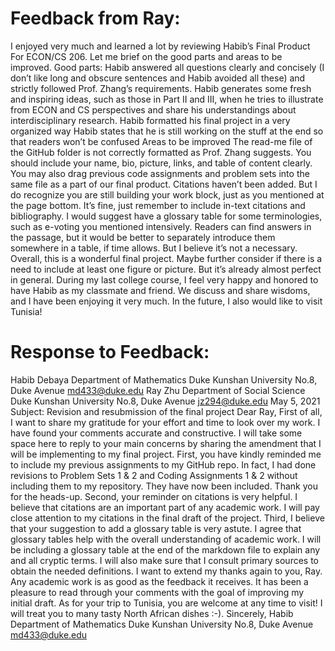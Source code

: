 # Feedback from Ray:
I enjoyed very much and learned a lot by reviewing Habib’s Final Product For ECON/CS 206. Let me brief on the good parts and areas to be improved.
Good parts:
Habib answered all questions clearly and concisely (I don’t like long and obscure sentences and Habib avoided all these) and strictly followed Prof. Zhang’s requirements.
Habib generates some fresh and inspiring ideas, such as those in Part II and III, when he tries to illustrate from ECON and CS perspectives and share his understandings about interdisciplinary research.
Habib formatted his final project in a very organized way
Habib states that he is still working on the stuff at the end so that readers won’t be confused
Areas to be improved
The read-me file of the GitHub folder is not correctly formatted as Prof. Zhang suggests. You should include your name, bio, picture, links, and table of content clearly. You may also drag previous code assignments and problem sets into the same file as a part of our final product.
Citations haven’t been added. But I do recognize you are still building your work block, just as you mentioned at the page bottom. It’s fine, just remember to include in-text citations and bibliography.
I would suggest have a glossary table for some terminologies, such as e-voting you mentioned intensively. Readers can find answers in the passage, but it would be better to separately introduce them somewhere in a table, if time allows. But I believe it’s not a necessary.
Overall, this is a wonderful final project. Maybe further consider if there is a need to include at least one figure or picture. But it’s already almost perfect in general. During my last college course, I feel very happy and honored to have Habib as my classmate and friend. We discuss and share wisdoms, and I have been enjoying it very much. In the future, I also would like to visit Tunisia!

# Response to Feedback:

Habib Debaya
Department of Mathematics
Duke Kunshan University
No.8, Duke Avenue
md433@duke.edu
Ray Zhu
Department of Social Science
Duke Kunshan University
No.8, Duke Avenue
jz294@duke.edu
May 5, 2021
Subject: Revision and resubmission of the final project
Dear Ray,
First of all, I want to share my gratitude for your effort and time to look over my work. I have found your comments accurate and constructive. I will take some space here to reply to your main concerns by sharing the amendment that I will be implementing to my final project.
First, you have kindly reminded me to include my previous assignments to my GitHub repo. In fact, I had done revisions to Problem Sets 1 & 2 and Coding Assignments 1 & 2 without including them to my repository. They have now been included. Thank you for the heads-up.
Second, your reminder on citations is very helpful. I believe that citations are an important part of any academic work. I will pay close attention to my citations in the final draft of the project.
Third, I believe that your suggestion to add a glossary table is very astute. I agree that glossary tables help with the overall understanding of academic work. I will be including a glossary table at the end of the markdown file to explain any and all cryptic terms. I will also make sure that I consult primary sources to obtain the needed definitions.
I want to extend my thanks again to you, Ray. Any academic work is as good as the feedback it receives. It has been a pleasure to read through your comments with the goal of improving my initial draft. As for your trip to Tunisia, you are welcome at any time to visit! I will treat you to many tasty North African dishes :-).
Sincerely,
Habib
Department of Mathematics
Duke Kunshan University
No.8, Duke Avenue
md433@duke.edu
